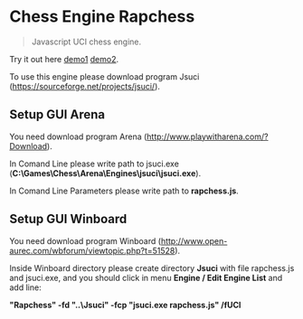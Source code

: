 # Chess Engine Rapchess
>Javascript UCI chess engine.

Try it out here <a href="https://thibor.github.io//Chess-Engine-Rapchess/">demo1</a> <a href="https://codepen.io/thibor/pen/RYJYrp">demo2</a>.

To use this engine please download program Jsuci (https://sourceforge.net/projects/jsuci/).

## Setup GUI Arena

You need download program Arena (http://www.playwitharena.com/?Download).

In Comand Line please write path to jsuci.exe (<b>C:\Games\Chess\Arena\Engines\jsuci\jsuci.exe</b>).

In Comand Line Parameters please write path to <b>rapchess.js</b>.
 
 ## Setup GUI Winboard
 
 You need download program Winboard (http://www.open-aurec.com/wbforum/viewtopic.php?t=51528).
 
Inside Winboard directory please create directory <b>Jsuci</b> with file rapchess.js and jsuci.exe, and you should click in menu <b>Engine / Edit Engine List</b> and add line:
 
<b>"Rapchess" -fd "..\Jsuci" -fcp "jsuci.exe rapchess.js" /fUCI</b>
